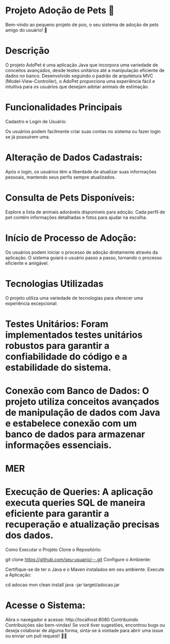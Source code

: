 # Projeto Adoção de Pets 🐾
Bem-vindo ao pequeno projeto de poo, o seu sistema de adoção de pets amigo do usuário! 🌟

# Descrição
O projeto AdoPet é uma aplicação Java que incorpora uma variedade de conceitos avançados, desde testes unitários até a manipulação eficiente de dados no banco. Desenvolvido seguindo o padrão de arquitetura MVC (Model-View-Controller), o AdoPet proporciona uma experiência fácil e intuitiva para os usuários que desejam adotar animais de estimação.

# Funcionalidades Principais
Cadastro e Login de Usuário:

Os usuários podem facilmente criar suas contas no sistema ou fazer login se já possuírem uma.
# Alteração de Dados Cadastrais:

Após o login, os usuários têm a liberdade de atualizar suas informações pessoais, mantendo seus perfis sempre atualizados.
# Consulta de Pets Disponíveis:

Explore a lista de animais adoráveis disponíveis para adoção. Cada perfil de pet contém informações detalhadas e fotos para ajudar na escolha.
# Início de Processo de Adoção:

Os usuários podem iniciar o processo de adoção diretamente através da aplicação. O sistema guiará o usuário passo a passo, tornando o processo eficiente e amigável.
# Tecnologias Utilizadas
O projeto utiliza uma variedade de tecnologias para oferecer uma experiência excepcional:

# Testes Unitários: Foram implementados testes unitários robustos para garantir a confiabilidade do código e a estabilidade do sistema.

# Conexão com Banco de Dados: O projeto utiliza conceitos avançados de manipulação de dados com Java e estabelece conexão com um banco de dados para armazenar informações essenciais.
# MER
# Execução de Queries: A aplicação executa queries SQL de maneira eficiente para garantir a recuperação e atualização precisas dos dados.

Como Executar o Projeto
Clone o Repositório:


git clone https://github.com/seu-usuario/--.git
Configure o Ambiente:

Certifique-se de ter o Java e o Maven instalados em seu ambiente.
Execute a Aplicação:


cd adocao
mvn clean install
java -jar target/adocao.jar

# Acesse o Sistema:

Abra o navegador e acesse: http://localhost:8080
Contribuindo
Contribuições são bem-vindas! Se você tiver sugestões, encontrou bugs ou deseja colaborar de alguma forma, sinta-se à vontade para abrir uma issue ou enviar um pull request! 🐶🐱
